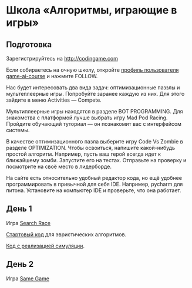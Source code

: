 # Школа «Алгоритмы, играющие в игры»

## Подготовка

Зарегистрируйтесь на http://codingame.com

Если собираетесь на очную школу, 
откройте [профиль пользователя game-ai-course](https://www.codingame.com/profile/dbfe89047e1be3c8740cad5b5d694a8c2913742) и нажмите FOLLOW.

Нас будет интересовать два вида задач: оптимизационные паззлы и мультеплеерные игры. 
Попробуйте заранее каждую из них. Для этого зайдите в меню Activities — Compete.

Мультиплеерные игры находятся в разделе BOT PROGRAMMING.
Для знакомства с платформой лучше выбрать игру Mad Pod Racing.
Пройдите обучающий туториал — он познакомит вас с интерфейсом системы.

В качестве оптимизационного пазла выберите игру Code Vs Zombie в разделе OPTIMIZATION.
Чтобы освоиться, напишите какой-нибудь простой алгоритм.
Например, пусть ваш герой всегда идет к ближайшему зомби. 
Запустите его на тестах. 
Отправьте на проверку и посмотрите на своё место в лидерборде.

На сайте есть относительно удобный редактор кода,
но ещё удобнее программировать в привычной для себя IDE.
Например, pycharm для питона. 
Установите на компьютер IDE и проверьте, что она работает.

## День 1

Игра [Search Race](https://www.codingame.com/multiplayer/optimization/search-race)

[Стартовый код](/search-race/heuristics.py) для эвристических алгоритмов.

[Код с реализацией симуляции](/search-race/simulation.py).

## День 2

Игра [Same Game](https://www.codingame.com/multiplayer/optimization/samegame)

